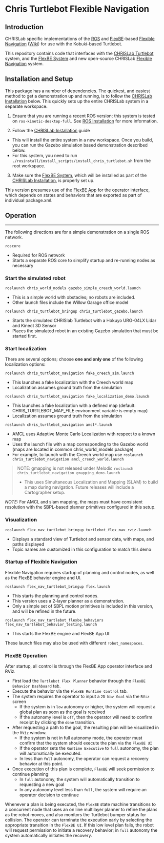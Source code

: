 Chris Turtlebot Flexible Navigation
================================

## Introduction

CHRISLab specific implementations of the [ROS] and [FlexBE]-based [Flexible Navigation] ([Wiki]) for use with the Kobuki-based Turtlebot.

This repository contains code that interfaces with the [CHRISLab Turtlebot] system, and the [FlexBE System] and new open-source CHRISLab [Flexible Navigation] system.

Installation and Setup
----------------------

This package has a number of dependencies.  The quickest, and easiest method to get a demonstration up and running, is to follow the [CHRISLab Installation] below.  This quickly sets up the entire CHRISLab system in a separate workspace.

1) Ensure that you are running a recent ROS version; this system is tested on `ros-kinetic-desktop-full`.  See [ROS Installation] for more information.

2) Follow the [CHRISLab Installation] guide
* This will install the entire system in a new workspace. Once you build, you can run the Gazebo simulation based demonstration described below.
* For this system, you need to run `./rosinstall/install_scripts/install_chris_turtlebot.sh` from the root workspace.

3) Make sure the [FlexBE System], which will be installed as part of the [CHRISLab Installation], is properly set up.  

 This version presumes use of the [FlexBE App] for the operator interface, which depends on states and behaviors that are exported as part of individual package.xml.


## Operation
---------

The following directions are for a simple demonstration on a single ROS network.

`roscore`
 * Required for ROS network
 * Starts a separate ROS core to simplify startup and re-running nodes as necessary


### Start the simulated robot


`roslaunch chris_world_models gazebo_simple_creech_world.launch`
 * This is a simple world with obstacles; no robots are included.
 * Other launch files include the Willow Garage office model

`roslaunch chris_turtlebot_bringup chris_turtlebot_gazebo.launch`
 * Starts the simulated CHRISlab Turtlebot with a Hokuyo URG-04LX Lidar and Kinect 3D Sensor
 * Places the simulated robot in an existing Gazebo simulation that must be started first.


### Start localization

 There are several options; choose **one and only one** of the following localization options:


`roslaunch chris_turtlebot_navigation fake_creech_sim.launch`
  * This launches a fake localization with the Creech world map
  * Localization assumes ground truth from the simulation

`roslaunch chris_turtlebot_navigation fake_localization_demo.launch`
  * This launches a fake localization with a defined map  (default: CHRIS_TURTLEBOT_MAP_FILE environment variable is empty map)
  * Localization assumes ground truth from the simulation

`roslaunch chris_turtlebot_navigation amcl*.launch`
  * AMCL uses Adaptive Monte Carlo Localization with respect to a known map
  * Uses the launch file with a map corresponding to the Gazebo world (maps are located in common chris_world_models package)
  * For example, to launch with the Creech world map use `roslaunch chris_turtlebot_navigation amcl_creech_world.launch`

> NOTE: gmapping is not released under Melodic
>  `roslaunch chris_turtlebot_navigation gmapping_demo.launch`
>  * This uses Simultaneous Localization and Mapping (SLAM) to build a map during navigation.
>   Future releases will include a Cartographer setup.

 *NOTE:* For AMCL and slam mapping, the maps must have consistent resolution with the SBPL-based planner primitives configured in this setup.

### Visualization

`roslaunch flex_nav_turtlebot_bringup turtlebot_flex_nav_rviz.launch`
  * Displays a standard view of Turtlebot and sensor data, with maps, and paths displayed
  * Topic names are customized in this configuration to match this demo

### Startup of Flexible Navigation

Flexible Navigation requires startup of planning and control nodes, as well as the FlexBE behavior engine and UI.

`roslaunch flex_nav_turtlebot_bringup flex.launch`
 * This starts the planning and control nodes.
 * This version uses a 2-layer planner as a demonstration.
  * Only a simple set of SBPL motion primitives is included in this version, and will be refined in the future.

`roslaunch flex_nav_turtlebot_flexbe_behaviors flex_nav_turtlebot_behavior_testing.launch`
  * This starts the FlexBE engine and FlexBE App UI

These launch files may also be used with different `robot_namespaces`.

### FlexBE Operation
After startup, all control is through the FlexBE App operator interface and RViz.  
* First load the `Turtlebot Flex Planner` behavior through the `FlexBE Behavior Dashboard` tab.
* Execute the behavior via the `FlexBE Runtime Control` tab.
* The system requires the operator to input a `2D Nav Goal` via the `RViz` screen
  * If the system is in `low` autonomy or higher, the system will request a global plan as soon as the goal is received
  * If the autonomy level is `off`, then the operator will need to confirm receipt by clicking the `done` transition.
* After requesting a path to the goal, the resulting plan will be visualized in the `RViz` window.  
  * If the system is not in full autonomy mode, the operator must confirm that the system should execute the plan via the `FlexBE UI`  
  * If the operator sets the `Runtime Executive` to `full` autonomy, the plan will automatically be executed.  
  * In less than `full` autonomy, the operator can request a recovery behavior at this point.
* Once execution of this plan is complete, `FlexBE` will seek permission to continue planning
  * In `full` autonomy, the system will automatically transition to requesting a new goal
  * In any autonomy level less than `full`, the system will require an operator decision to continue

Whenever a plan is being executed, the `FlexBE` state machine transitions to a concurrent node that uses an on line multilayer planner to refine the plans as the robot moves, and also monitors the Turtlebot bumper status for collision.  The operator can terminate the execution early by selecting the appropriate transition in the `FlexBE UI`.  If this low level plan fails, the robot will request permission to initiate a recovery behavior; in `full` autonomy the system automatically initiates the recovery.

[ROS]: http://www.ros.org
[FlexBE]: https://flexbe.github.io
[FlexBE App]: https://github.com/FlexBE/flexbe_app
[Flexible Navigation]: https://github.com/CNURobotics/flexible_navigation
[Wiki]: http://wiki.ros.org/flexible_navigation
[CHRISLab Turtlebot]: https://github.com/CNURobotics/chris_ros_turtlebot
[FlexBE System]: https://github.com/team-vigir/flexbe_behavior_engine
[CHRISLab Installation]: https://github.com/CNURobotics/chris_install
[FlexBE App Installation]: http://philserver.bplaced.net/fbe/download.php
[ROS Installation]: http://wiki.ros.org/kinetic/Installation
